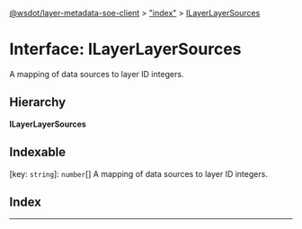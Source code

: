 [@wsdot/layer-metadata-soe-client](../README.md) > ["index"](../modules/_index_.md) > [ILayerLayerSources](../interfaces/_index_.ilayerlayersources.md)

# Interface: ILayerLayerSources

A mapping of data sources to layer ID integers.

## Hierarchy

**ILayerLayerSources**

## Indexable

\[key: `string`\]:&nbsp;`number`[]
A mapping of data sources to layer ID integers.

## Index

---

